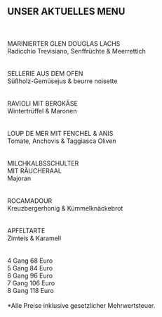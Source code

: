 ## UNSER AKTUELLES MENU  
<br>
<br>
MARINIERTER GLEN DOUGLAS LACHS<br>
Radicchio Trevisiano, Senffrüchte & Meerrettich<br>
<br>
<br>
SELLERIE AUS DEM OFEN<br>
Süßholz-Gemüsejus & beurre noisette <br>
<br>
<br>
RAVIOLI MIT BERGKÄSE<br>
Wintertrüffel & Maronen<br>
<br>
<br>
LOUP DE MER MIT FENCHEL & ANIS<br>
Tomate, Anchovis & Taggiasca Oliven<br>
<br>
<br>
MILCHKALBSSCHULTER <br>
MIT RÄUCHERAAL <br>
Majoran<br>
<br>
<br>
ROCAMADOUR<br>
Kreuzbergerhonig & Kümmelknäckebrot<br>
<br>
<br>
APFELTARTE<br>
Zimteis & Karamell<br>


<br>
<br>
4 Gang 68 Euro<br>
5 Gang 84 Euro<br>
6 Gang 96 Euro<br>
7 Gang 106 Euro<br>
8 Gang 118 Euro<br>
<br>
*Alle Preise inklusive gesetzlicher Mehrwertsteuer.

